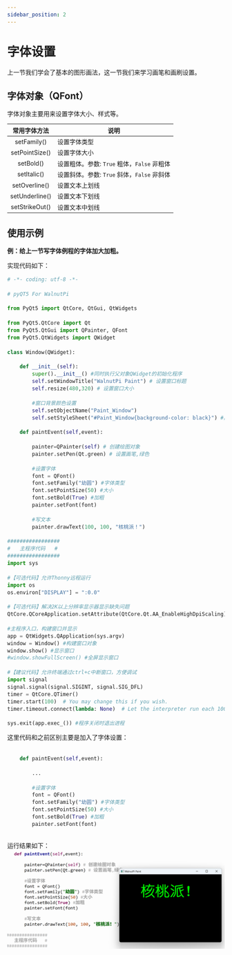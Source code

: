 ```yaml
---
sidebar_position: 2
---
```


# 字体设置

上一节我们学会了基本的图形画法，这一节我们来学习画笔和画刷设置。

## 字体对象（QFont）

字体对象主要用来设置字体大小、样式等。

|  常用字体方法 |  说明 |
|  :---:  | --- | 
| setFamily()  |  设置字体类型 | 
| setPointSize()  |  设置字体大小  | 
| setBold()  |  设置粗体。参数: `True` 粗体，`False` 非粗体  | 
| setItalic()  |  设置斜体。参数: `True` 斜体，`False` 非斜体  | 
| setOverline()  |  设置文本上划线  | 
| setUnderline()  |  设置文本下划线  | 
| setStrikeOut()  |  设置文本中划线  | 

## 使用示例

**例：给上一节写字体例程的字体加大加粗。**

实现代码如下：

```python
# -*- coding: utf-8 -*-

# pyQT5 For WalnutPi

from PyQt5 import QtCore, QtGui, QtWidgets

from PyQt5.QtCore import Qt
from PyQt5.QtGui import QPainter, QFont
from PyQt5.QtWidgets import QWidget

class Window(QWidget):
    
    def __init__(self):
        super().__init__() #同时执行父对象QWidget的初始化程序
        self.setWindowTitle("WalnutPi Paint") # 设置窗口标题
        self.resize(480,320) # 设置窗口大小
        
        #窗口背景颜色设置
        self.setObjectName("Paint_Window")
        self.setStyleSheet("#Paint_Window{background-color: black}") #黑色

    def paintEvent(self,event):
        
        painter=QPainter(self) # 创建绘图对象
        painter.setPen(Qt.green) # 设置画笔,绿色
        
        #设置字体
        font = QFont()
        font.setFamily("幼圆") #字体类型
        font.setPointSize(50) #大小
        font.setBold(True) #加粗
        painter.setFont(font)
        
        #写文本
        painter.drawText(100, 100, "核桃派！")
     
#################
#   主程序代码   #
#################
import sys

#【可选代码】允许Thonny远程运行
import os
os.environ["DISPLAY"] = ":0.0"

#【可选代码】解决2K以上分辨率显示器显示缺失问题
QtCore.QCoreApplication.setAttribute(QtCore.Qt.AA_EnableHighDpiScaling)

#主程序入口，构建窗口并显示
app = QtWidgets.QApplication(sys.argv)
window = Window() #构建窗口对象
window.show() #显示窗口
#window.showFullScreen() #全屏显示窗口

#【建议代码】允许终端通过ctrl+c中断窗口，方便调试
import signal
signal.signal(signal.SIGINT, signal.SIG_DFL)
timer = QtCore.QTimer()
timer.start(100)  # You may change this if you wish.
timer.timeout.connect(lambda: None)  # Let the interpreter run each 100 ms

sys.exit(app.exec_()) #程序关闭时退出进程

```

这里代码和之前区别主要是加入了字体设置：
```python

    def paintEvent(self,event):

        ...

        #设置字体
        font = QFont()
        font.setFamily("幼圆") #字体类型
        font.setPointSize(50) #大小
        font.setBold(True) #加粗
        painter.setFont(font)
        
```

运行结果如下：
![qfont1](./img/qfont/qfont1.png)